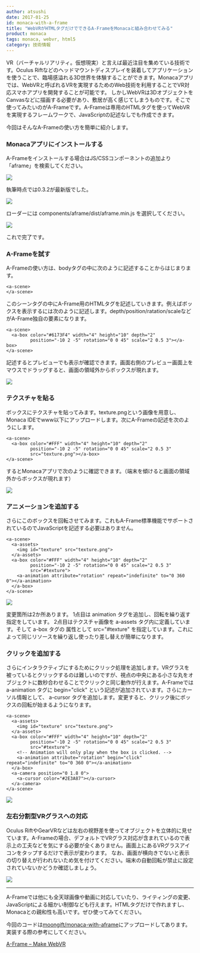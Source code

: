 ```yaml
---
author: atsushi
date: 2017-01-25
id: monaca-with-a-frame
title: "WebVRがHTMLタグだけでできるA-FrameをMonacaと組み合わせてみる"
product: monaca
tags: monaca, webvr, html5
category: 技術情報
---
```


VR（バーチャルリアリティ。仮想現実）と言えば最近注目を集めている技術です。Oculus Riftなどのヘッドマウントディスプレイを装着してアプリケーションを使うことで、臨場感溢れる3D世界を体験することができます。Monacaアプリでは、WebVRと呼ばれるVRを実現するためのWeb技術を利用することでVR対応スマホアプリを開発することが可能です。
しかしWebVRは3DオブジェクトをCanvasなどに描画する必要があり、敷居が高く感じてしまうものです。そこで使ってみたいのがA-Frameです。A-Frameは専用のHTMLタグを使ってWebVRを実現するフレームワークで、JavaScriptの記述なしでも作成できます。

今回はそんなA-Frameの使い方を簡単に紹介します。

### Monacaアプリにインストールする

A-Frameをインストールする場合はJS/CSSコンポーネントの追加より「aframe」を検索してください。

![](/blog/content/images/2016/Dec/monaca-a-frame-12.png)

執筆時点では0.3.2が最新版でした。

![](/blog/content/images/2016/Dec/monaca-a-frame-11.png)

ローダーには components/aframe/dist/aframe.min.js を選択してください。

![](/blog/content/images/2016/Dec/monaca-a-frame-10.png)

これで完了です。

### A-Frameを試す

A-Frameの使い方は、bodyタグの中に次のように記述することからはじまります。

```
<a-scene>
</a-scene>
```

このシーンタグの中にA-Frame用のHTMLタグを記述していきます。例えばボックスを表示するには次のように記述します。depth/position/ratation/scaleなどがA-Frame独自の要素になります。

```
<a-scene>
  <a-box color="#6173F4" width="4" height="10" depth="2"
         position="-10 2 -5" rotation="0 0 45" scale="2 0.5 3"></a-box>
</a-scene>
```

記述するとプレビューでも表示が確認できます。画面右側のプレビュー画面上をマウスでドラッグすると、画面の領域外からボックスが現れます。

![](/blog/content/images/2016/Dec/monaca-a-frame-4.png)

### テクスチャを貼る

ボックスにテクスチャを貼ってみます。texture.pngという画像を用意し、Monaca IDEでwww以下にアップロードします。次にA-Frameの記述を次のようにします。

```
<a-scene>
  <a-box color="#FFF" width="4" height="10" depth="2"
         position="-10 2 -5" rotation="0 0 45" scale="2 0.5 3"
         src="texture.png"></a-box>
</a-scene>
```

するとMonacaアプリで次のように確認できます。（端末を傾けると画面の領域外からボックスが現れます）

![](/blog/content/images/2016/Dec/monaca-a-frame-3.png)

### アニメーションを追加する

さらにこのボックスを回転させてみます。これもA-Frame標準機能でサポートされているのでJavaScriptを記述する必要はありません。

```
<a-scene>
  <a-assets>
    <img id="texture" src="texture.png">
  </a-assets>
  <a-box color="#FFF" width="4" height="10" depth="2"
         position="-10 2 -5" rotation="0 0 45" scale="2 0.5 3"
         src="#texture">
    <a-animation attribute="rotation" repeat="indefinite" to="0 360 0"></a-animation>
  </a-box>
</a-scene>
```

![](/blog/content/images/2016/Dec/monaca-a-frame-2.gif)

変更箇所は2か所あります。
1点目は animation タグを追加し、回転を繰り返す指定をしています。
2点目はテクスチャ画像を a-assets タグ内に定義しています。そして a-box タグの 属性として src="#texture" を指定しています。これによって同じリソースを繰り返し使ったり差し替えが簡単になります。

### クリックを追加する

さらにインタラクティブにするためにクリック処理を追加します。VRグラスを被っているとクリックするのは難しいのですが、視点の中央にある小さな丸をオブジェクトに数秒合わせることでクリックと同じ動作が行えます。A-Frameでは a-animation タグに begin="click" という記述が追加されています。さらにカーソル情報として、 a-cursor タグを追加します。変更すると、クリック後にボックスの回転が始まるようになります。

```
<a-scene>
  <a-assets>
    <img id="texture" src="texture.png">
  </a-assets>
  <a-box color="#FFF" width="4" height="10" depth="2"
         position="-10 2 -5" rotation="0 0 45" scale="2 0.5 3"
         src="#texture">
    <!-- Animation will only play when the box is clicked. -->
    <a-animation attribute="rotation" begin="click" repeat="indefinite" to="0 360 0"></a-animation>
  </a-box>
  <a-camera position="0 1.8 0">
    <a-cursor color="#2E3A87"></a-cursor>
  </a-camera>
</a-scene>
```

![](/blog/content/images/2016/Dec/monaca-a-frame-1.gif)

### 左右分割型VRグラスへの対応

Oculus RiftやGearVRなどは左右の視野差を使ってオブジェクトを立体的に見せています。A-Frameの場合、デフォルトでVRグラス対応が含まれているので表示上の工夫などを気にする必要が全くありません。画面上にあるVRグラスアイコンをタップするだけで表示が変わります。
なお、画面が横向きでないと表示の切り替えが行われないため気を付けてください。端末の自動回転が禁止に設定されていないかどうか確認しましょう。

![](/blog/content/images/2016/Dec/monaca-a-frame-7.png)

----

A-Frameでは他にも全天球画像や動画に対応していたり、ライティングの変更、JavaScriptによる細かい制御なども行えます。HTMLタグだけで作れますし、Monacaとの親和性も高いです。ぜひ使ってみてください。

今回のコードは[moongift/monaca-with-aframe](https://github.com/moongift/monaca-with-aframe)にアップロードしてあります。実装する際の参考にしてください。

[A-Frame – Make WebVR](https://aframe.io/)

